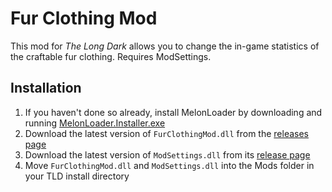 ﻿# Fur Clothing Mod

This mod for *The Long Dark* allows you to change the in-game statistics of the craftable fur clothing. Requires ModSettings.

## Installation

1. If you haven't done so already, install MelonLoader by downloading and running [MelonLoader.Installer.exe](https://github.com/HerpDerpinstine/MelonLoader/releases/latest/download/MelonLoader.Installer.exe)
2. Download the latest version of `FurClothingMod.dll` from the [releases page](https://github.com/ds5678/FurClothingMod/releases)
3. Download the latest version of `ModSettings.dll` from its [release page](https://github.com/zeobviouslyfakeacc/ModSettings/releases)
4. Move `FurClothingMod.dll` and `ModSettings.dll` into the Mods folder in your TLD install directory